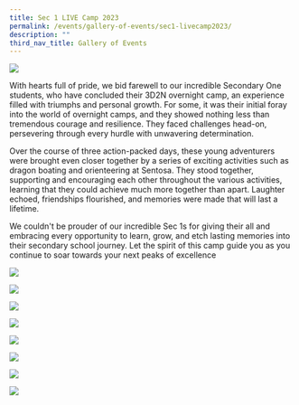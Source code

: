```yaml
---
title: Sec 1 LIVE Camp 2023
permalink: /events/gallery-of-events/sec1-livecamp2023/
description: ""
third_nav_title: Gallery of Events
---
```

![](/images/2023%20sec%201%20camp%20(6).jpeg)

With hearts full of pride, we bid farewell to our incredible Secondary One students, who have concluded their 3D2N overnight camp, an experience filled with triumphs and personal growth. For some, it was their initial foray into the world of overnight camps, and they showed nothing less than tremendous courage and resilience. They faced challenges head-on, persevering through every hurdle with unwavering determination.

Over the course of three action-packed days, these young adventurers were brought even closer together by a series of exciting activities such as dragon boating and orienteering at Sentosa. They stood together, supporting and encouraging each other throughout the various activities, learning that they could achieve much more together than apart. Laughter echoed, friendships flourished, and memories were made that will last a lifetime.

We couldn't be prouder of our incredible Sec 1s for giving their all and embracing every opportunity to learn, grow, and etch lasting memories into their secondary school journey. Let the spirit of this camp guide you as you continue to soar towards your next peaks of excellence

![](/images/2023%20sec%201%20camp%20(1).jpeg)

![](/images/2023%20sec%201%20camp%20(2).jpeg)

![](/images/2023%20sec%201%20camp%20(3).jpeg)

![](/images/2023%20sec%201%20camp%20(5).jpeg)

![](/images/2023%20sec%201%20camp%20(7).jpeg)

![](/images/2023%20sec%201%20camp%20(8).jpeg)

![](/images/2023%20sec%201%20camp%20(10).jpeg)

![](/images/2023%20sec%201%20camp%20(12).jpeg)